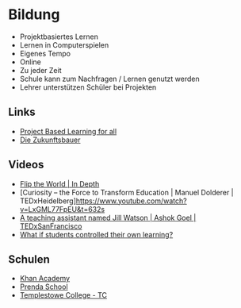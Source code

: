# Bildung

- Projektbasiertes Lernen
- Lernen in Computerspielen
- Eigenes Tempo
- Online
- Zu jeder Zeit
- Schule kann zum Nachfragen / Lernen genutzt werden
- Lehrer unterstützen Schüler bei Projekten 

## Links

- [Project Based Learning for all](https://www.pblworks.org/)
- [Die Zukunftsbauer](https://www.diezukunftsbauer.com/)

## Videos

- [Flip the World | In Depth](https://www.youtube.com/watch?v=wfctJRQSPc4)
- [Curiosity – the Force to Transform Education | Manuel Dolderer | TEDxHeidelberg]https://www.youtube.com/watch?v=LxGML77FpEU&t=632s
- [A teaching assistant named Jill Watson | Ashok Goel | TEDxSanFrancisco](https://www.youtube.com/watch?v=WbCguICyfTA)
- [What if students controlled their own learning?](https://www.youtube.com/watch?v=nMxqEkg3wQ0)

## Schulen

- [Khan Academy](www.khanacademy.com)
- [Prenda School](https://prendaschool.com/)
- [Templestowe College - TC](https://tc.vic.edu.au/)


